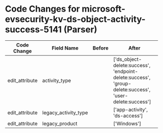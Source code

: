 # Code Changes for microsoft-evsecurity-kv-ds-object-activity-success-5141 (Parser)

| Code Change | Field Name | Before | After |
|-------------|------------|--------|-------|
| edit_attribute | activity_type |  | ['ds_object-delete:success', 'endpoint-delete:success', 'group-delete:success', 'user-delete:success'] |
| edit_attribute | legacy_activity_type |  | ['app-activity', 'ds-access'] |
| edit_attribute | legacy_product |  | ['Windows'] |